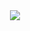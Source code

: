 <div align="center">
  <picture>
    <source media="(prefers-color-scheme: dark)" srcset="https://github.com/user-attachments/assets/372b1b69-d516-43bf-9abb-491c161fcd8c">
    <img src="https://github.com/user-attachments/assets/9c6f240f-81f6-47ff-80da-d30ed4595325"</img>
  </picture>
</div>
